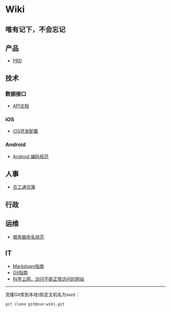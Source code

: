 # Wiki
## 唯有记下，不会忘记

## 产品

* [PRD](pd/)

## 技术
### 数据接口
* [API文档](rd/api.html)

### iOS
* [iOS开发配置](rd/iOS/ios-dev)

### Android
* [Android 编码规范](rd/Android)

## 人事

* [员工通讯簿](hr/contacts)

## 行政

## 运维
* [服务器命名规范](operations/nameit)

## IT
* [Markdown指南](it/markdown-guide)
* [Git指南](it/git-guide)
* [科学上网，访问不能正常访问的网站](it/switchy-sharp)

----------------------

克隆Git库到本地(假定主机名为sun)：

``` sh
git clone git@sun:wiki.git
```
